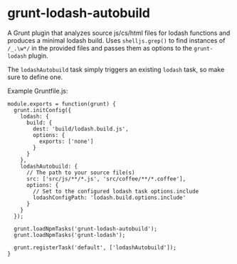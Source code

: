 grunt-lodash-autobuild
======================

A Grunt plugin that analyzes source js/cs/html files for lodash functions and produces a minimal lodash build.
Uses `shelljs.grep()` to find instances of `/_.\w*/` in the provided files and passes them as options to the `grunt-lodash`
plugin.

The `lodashAutobuild` task simply triggers an existing `lodash` task, so make sure to define one.

Example Gruntfile.js:

    module.exports = function(grunt) {
      grunt.initConfig({
        lodash: {
          build: {
            dest: 'build/lodash.build.js',
            options: {
              exports: ['none']
            }
          }
        },
        lodashAutobuild: {
          // The path to your source file(s)
          src: ['src/js/**/*.js', 'src/coffee/**/*.coffee'],
          options: {
            // Set to the configured lodash task options.include
            lodashConfigPath: 'lodash.build.options.include'
          }
        }
      });
      
      grunt.loadNpmTasks('grunt-lodash-autobuild');
      grunt.loadNpmTasks('grunt-lodash');
      
      grunt.registerTask('default', ['lodashAutobuild']);
    }
